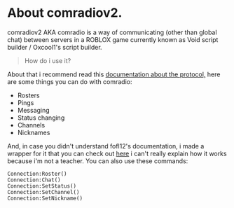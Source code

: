 # About comradiov2.

comradiov2 AKA comradio is a way of communicating (other than global chat) between servers in a ROBLOX game currently known as Void script builder / Oxcool1's script builder.
> How do i use it?

About that i recommend read this [documentation about the protocol,](https://github.com/fofl12/comradio/blob/main/comradio2.md) here are some things you can do with comradio:
- Rosters
- Pings
- Messaging
- Status changing
- Channels
- Nicknames

And, in case you didn't understand fofl12's documentation, i made a wrapper for it that you can check out [here](https://github.com/BRY402/vsb/blob/main/comradiov2%20wrapper.lua) i can't really explain how it works because i'm not a teacher.
  You can also use these commands:
  ```
  Connection:Roster()
  Connection:Chat()
  Connection:SetStatus()
  Connection:SetChannel()
  Connection:SetNickname()
  ```
